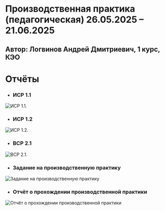# 	Производственная практика (педагогическая) 26.05.2025 – 21.06.2025
## Автор: Логвинов Андрей Дмитриевич, 1 курс, КЭО

# **Отчёты**
* ### **ИСР 1.1** 
![ИСР 1.1.](task-1.gif)

* ### **ИСР 1.2**   
![ИСР 1.2.](task-2.gif)

* ### **ВСР 2.1** 
![ВСР 2.1.](task-3.gif)

* ### **Задание на производственную практику** 
![Задание на производственную практику](rep-tasks.gif)

* ### **Отчёт о прохождении производственной практики** 
![Отчёт о прохождении производственной практики](rep-report.gif)
